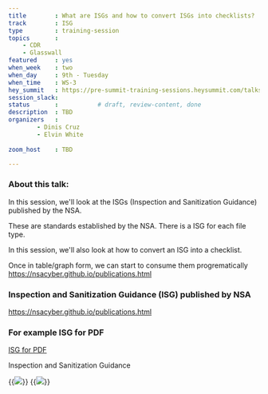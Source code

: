 ```yaml
---
title        : What are ISGs and how to convert ISGs into checklists?
track        : ISG
type         : training-session
topics       :
    - CDR
    - Glasswall
featured     : yes
when_week    : two
when_day     : 9th - Tuesday
when_time    : WS-3
hey_summit   : https://pre-summit-training-sessions.heysummit.com/talks/isgs-how-to-convert-them-into-checklists/
session_slack: 
status       :           # draft, review-content, done
description  : TBD
organizers   : 
        - Dinis Cruz
        - Elvin White
       
zoom_host    : TBD

---
```


### About this talk:

In this session, we'll look at the ISGs (Inspection and Sanitization Guidance) published by the NSA.

These are standards established by the NSA. There is a ISG for each file type.

In this session, we'll also look at how to convert an ISG into a checklist.

Once in table/graph form, we can start to consume them progrematically
https://nsacyber.github.io/publications.html





### Inspection and Sanitization Guidance (ISG) published by NSA

https://nsacyber.github.io/publications.html

### For example ISG for PDF

[ISG for PDF](https://apps.nsa.gov/iaarchive/library/reports/pdf_inspection_and_sanitization_guidance_v1_0-20171206.cfm)

Inspection and Sanitization Guidance

{{<img src="https://user-images.githubusercontent.com/656739/83648373-e2219b80-a5ad-11ea-8144-6f8ea273e629.png" >}}
{{<img src="https://user-images.githubusercontent.com/656739/83648045-7d664100-a5ad-11ea-9c7a-e53ff406ceb3.png" >}}





